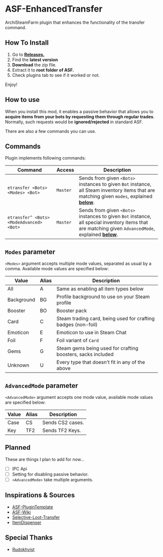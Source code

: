 # ASF-EnhancedTransfer

ArchiSteamFarm plugin that enhances the functionality of the transfer command.

## How To Install
1. Go to [**Releases.**](https://github.com/WiLuX-Source/ASF-EnhancedTransfer/releases)
2. Find the **latest version**
3. **Download** the zip file.
4. Extract it to **root folder of ASF.**
5. Check plugins tab to see if it worked or not.

Enjoy!

## How to use
When you install this mod, it enables a passive behavior that allows you to **acquire items from your bots by requesting them through regular trades**. Normally, such requests would be **ignored/rejected** in standard ASF.

There are also a few commands you can use.

## Commands
Plugin implements following commands:

Command | Access | Description
--- | --- | ---
`etransfer <Bots> <Modes> <Bot>` | `Master` | Sends from given `<Bots>` instances to given `Bot` instance, all Steam inventory items that are matching given `modes`, explained **[below](#modes-parameter)**.
`etransfer^ <Bots> <ModeAdvanced> <Bot>` | `Master` | Sends from given `<Bots>` instances to given `Bot` instance, all special inventory items that are matching given `AdvancedMode`, explained **[below](#advancedmode-parameter)**.
## `Modes` parameter

`<Modes>` argument accepts multiple mode values, separated as usual by a comma. Available mode values are specified below:

Value | Alias | Description
--- | --- | ---
All | A | Same as enabling all item types below
Background | BG | Profile background to use on your Steam profile
Booster | BO | Booster pack
Card | C | Steam trading card, being used for crafting badges (non-foil)
Emoticon | E | Emoticon to use in Steam Chat
Foil | F | Foil variant of `Card`
Gems | G | Steam gems being used for crafting boosters, sacks included
Unknown | U | Every type that doesn't fit in any of the above

## `AdvancedMode` parameter

`<AdvancedMode>` argument accepts one mode value, available mode values are specified below:

Value | Alias | Description
--- | --- | ---
Case | CS | Sends CS2 cases.
Key | TF2 | Sends TF2 Keys.

## Planned
These are things I plan to add for now...
- [ ] IPC Api
- [ ] Setting for disabling passive behavior.
- [ ] `<AdvancedMode>` take multiple arguments.

## Inspirations & Sources
- [ASF-PluginTemplate](https://github.com/JustArchiNET/ASF-PluginTemplate)
- [ASF-Wiki](https://github.com/JustArchiNET/ArchiSteamFarm/wiki/Plugins)
- [Selective-Loot-Transfer](https://github.com/Rudokhvist/Selective-Loot-and-Transfer-Plugin)
- [ItemDispenser](https://github.com/Rudokhvist/ItemDispenser)

## Special Thanks
- [Rudokhvist](https://github.com/Rudokhvist)